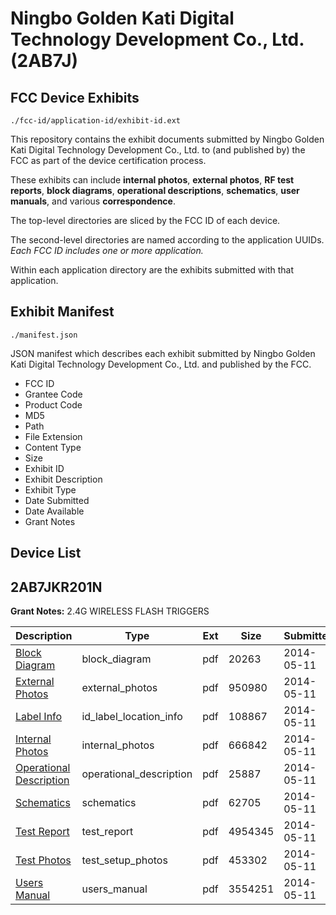 # Ningbo Golden Kati Digital Technology Development Co., Ltd. (2AB7J)
## FCC Device Exhibits

```
./fcc-id/application-id/exhibit-id.ext
```

This repository contains the exhibit documents submitted by Ningbo Golden Kati Digital Technology Development Co., Ltd. to (and published by) the FCC as part of the device certification process.

These exhibits can include **internal photos**, **external photos**, **RF test reports**, **block diagrams**, **operational descriptions**, **schematics**, **user manuals**, and various **correspondence**.

The top-level directories are sliced by the FCC ID of each device.

The second-level directories are named according to the application UUIDs. *Each FCC ID includes one or more application.*

Within each application directory are the exhibits submitted with that application. 

## Exhibit Manifest

```
./manifest.json
```

JSON manifest which describes each exhibit submitted by Ningbo Golden Kati Digital Technology Development Co., Ltd. and published by the FCC.

- FCC ID
- Grantee Code
- Product Code
- MD5
- Path
- File Extension
- Content Type
- Size
- Exhibit ID
- Exhibit Description
- Exhibit Type
- Date Submitted
- Date Available
- Grant Notes

## Device List
## 2AB7JKR201N
**Grant Notes:** 2.4G WIRELESS FLASH TRIGGERS

| Description | Type | Ext | Size | Submitted | Available |
| ----------- | ---- | --- | ---- | --------- | --------- |
| [Block Diagram](2AB7JKR201N/b1bd1757d79f89b3e27698a5b2549892/2263487.pdf) | block_diagram | pdf | 20263 | 2014-05-11 | 2014-05-11 |
| [External Photos](2AB7JKR201N/b1bd1757d79f89b3e27698a5b2549892/2263491.pdf) | external_photos | pdf | 950980 | 2014-05-11 | 2014-05-11 |
| [Label Info](2AB7JKR201N/b1bd1757d79f89b3e27698a5b2549892/2263492.pdf) | id_label_location_info | pdf | 108867 | 2014-05-11 | 2014-05-11 |
| [Internal Photos](2AB7JKR201N/b1bd1757d79f89b3e27698a5b2549892/2263493.pdf) | internal_photos | pdf | 666842 | 2014-05-11 | 2014-05-11 |
| [Operational Description](2AB7JKR201N/b1bd1757d79f89b3e27698a5b2549892/2263489.pdf) | operational_description | pdf | 25887 | 2014-05-11 | 2014-05-11 |
| [Schematics](2AB7JKR201N/b1bd1757d79f89b3e27698a5b2549892/2263488.pdf) | schematics | pdf | 62705 | 2014-05-11 | 2014-05-11 |
| [Test Report](2AB7JKR201N/b1bd1757d79f89b3e27698a5b2549892/2263495.pdf) | test_report | pdf | 4954345 | 2014-05-11 | 2014-05-11 |
| [Test Photos](2AB7JKR201N/b1bd1757d79f89b3e27698a5b2549892/2263494.pdf) | test_setup_photos | pdf | 453302 | 2014-05-11 | 2014-05-11 |
| [Users Manual](2AB7JKR201N/b1bd1757d79f89b3e27698a5b2549892/2263490.pdf) | users_manual | pdf | 3554251 | 2014-05-11 | 2014-05-11 |
